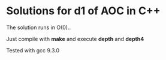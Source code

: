 # Solutions for d1 of AOC in C++

The solution runs in O(0)..

Just compile with **make** and execute **depth** and **depth4**

Tested with gcc 9.3.0
